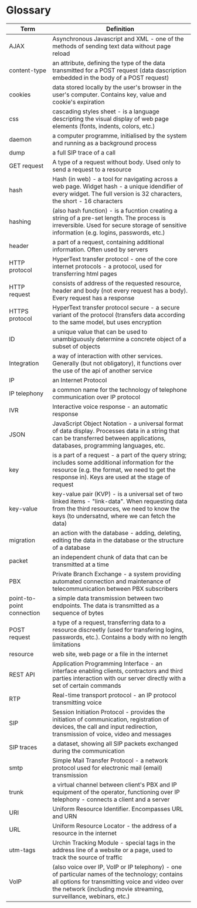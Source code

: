 # Glossary

|**Term**  | **Definition** |
|--|--|
|AJAX|Asynchronous Javascript and XML - one of the methods of sending text data without page reload|
|content-type|an attribute, defining the type of the data transmitted for a POST request (data dascription embedded in the body of a POST request)|
|cookies|data stored locally by the user's browser in the user's computer. Contains key, value and cookie's expiration|
|css|cascading styles sheet - is a language descripting the visual display of web page elements (fonts, indents, colors, etc.)|
|daemon|a computer programme, initialised by the system and running as a background process|
|dump|a full SIP trace of a call|
|GET request|A type of a request without body. Used only to send a request to a resource|
|hash|Hash (in web) - a tool for navigating across a web page. Widget hash - a unique idendifier of every widget. The full version is 32 characters, the short - 16 characters|
|hashing|(also hash function) - is a fucntion creating a string of a pre-set length. The process is irreversible. Used for secure storage of sensitive information (e.g. logins, passwords, etc.)|
|header|a part of a request, containing additional information. Often used by servers|
|HTTP protocol|HyperText transfer protocol - one of the core internet protocols - a protocol, used for transferring html pages|
|HTTP request|consists of address of the requested resource, header and body (not every request has a body). Every request has a response|
|HTTPS protocol|HyperText transfer protocol secure - a secure variant of the protocol (transfers data according to the same model, but uses encryption|
|ID|a unique value that can be used to unambiguously determine a concrete object of a subset of objects|
|Integration|a way of interaction with other services. Generally (but not obligatory), it functions over the use of the api of another service|
|IP|an Internet Protocol|
|IP telephony|a common name for the technology of telephone communication over IP protocol|
|IVR|Interactive voice response - an automatic response|
|JSON|JavaScript Object Notation - a universal format of data display. Processes data in a string that can be transferred between applications, databases, programming languages, etc.|
|key|is a part of a request - a part of the query string; includes some additional information for the resource (e.g. the format, we need to get the response in). Keys are used at the stage of request|
|key-value|key-value pair (KVP) - is a universal set of two linked items - "link-data". When requesting data from the third resources, we need to know the keys (to undersatnd, where we can fetch the data)|
|migration|an action with the database - adding, deleting, editing the data in the database or the structure of a database|
|packet|an independent chunk of data that can be transmitted at a time|
|PBX|Private Branch Exchange - a system providing automated connection and maintenance of telecommunication between PBX subscribers|
|point-to-point connection|a simple data transmission between two endpoints. The data is transmitted as a sequence of bytes|
|POST request|a type of a request, transferring data to a resource discreetly (used for transfering logins, passwords, etc.). Contains a body with no length limitations|
|resource|web site, web page or a file in the internet|
|REST API|Application Programming Interface - an interface enabling clients, contractors and third parties interaction with our server directly with a set of certain commands|
|RTP|Real-time transport protocol - an IP protocol transmitting voice|
|SIP|Session Initiation Protocol - provides the initiation of communication, registration of devices, the call and input redirection, transmission of voice, video and messages|
|SIP traces|a dataset, showing all SIP packets exchanged during the communication|
|smtp|Simple Mail Transfer Protocol - a network protocol used for electronic mail (email) transmission|
|trunk|a virtual channel between client's PBX and IP equipment of the operator, functioning over IP telephony - connects a client and a server|
|URI|Uniform Resource Identifier. Encompasses URL and URN|
|URL|Uniform Resource Locator - the address of a resource in the internet|
|utm-tags|Urchin Tracking Module - special tags in the address line of a website or a page, used to track the source of traffic|
|VoIP|(also voice over IP, VoIP or IP telephony) - one of particular names of the technology; contains all options for transmitting voice and video over the network (including movie streaming, surveillance, webinars, etc.)|